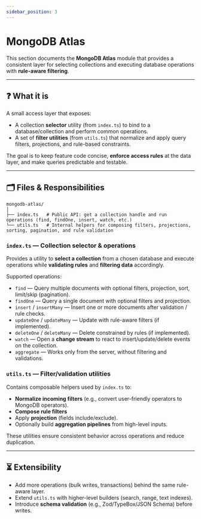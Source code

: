 ```yaml
---
sidebar_position: 3
---
```


# MongoDB Atlas


This section documents the **MongoDB Atlas** module that provides a consistent layer for selecting collections and executing database operations with **rule-aware filtering**.

---

## ❓ What it is

A small access layer that exposes:
- A collection **selector** utility (from `index.ts`) to bind to a database/collection and perform common operations.
- A set of **filter utilities** (from `utils.ts`) that normalize and apply query filters, projections, and rule-based constraints.

The goal is to keep feature code concise, **enforce access rules** at the data layer, and make queries predictable and testable.

---

## 🗂️ Files & Responsibilities

```
mongodb-atlas/
│
├── index.ts   # Public API: get a collection handle and run operations (find, findOne, insert, watch, etc.)
└── utils.ts   # Internal helpers for composing filters, projections, sorting, pagination, and rule validation
```

### `index.ts` — Collection selector & operations

Provides a utility to **select a collection** from a chosen database and execute operations while **validating rules** and **filtering data** accordingly.

Supported operations:
- `find` — Query multiple documents with optional filters, projection, sort, limit/skip (pagination).
- `findOne` — Query a single document with optional filters and projection.
- `insert` / `insertMany` — Insert one or more documents after validation / rule checks.
- `updateOne` / `updateMany` — Update with rule-aware filters (if implemented).
- `deleteOne` / `deleteMany` — Delete constrained by rules (if implemented).
- `watch` — Open a **change stream** to react to insert/update/delete events on the collection.
- `aggregate` — Works only from the server, without filtering and validations.

### `utils.ts` — Filter/validation utilities

Contains composable helpers used by `index.ts` to:
- **Normalize incoming filters** (e.g., convert user-friendly operators to MongoDB operators).
- **Compose rule filters**
- Apply **projection** (fields include/exclude).
- Optionally build **aggregation pipelines** from high-level inputs.

These utilities ensure consistent behavior across operations and reduce duplication.

---

## ⏳ Extensibility

- Add more operations (bulk writes, transactions) behind the same rule-aware layer.
- Extend `utils.ts` with higher-level builders (search, range, text indexes).
- Introduce **schema validation** (e.g., Zod/TypeBox/JSON Schema) before writes.

